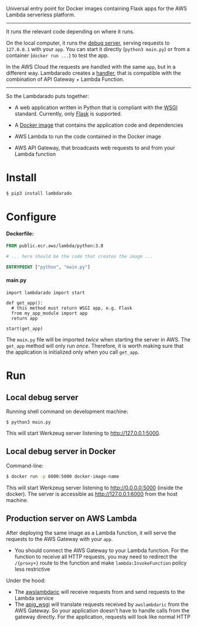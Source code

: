 Universal entry point for Docker images containing Flask apps for the
AWS Lambda serverless platform.

---

It runs the relevant code depending on where it runs.

On the local computer, it runs
the [debug server](https://pypi.org/project/Werkzeug/), serving requests to
`127.0.0.1` with your `app`. You can start it directly (`python3 main.py`) or from a
container (`docker run ...`) to test the app.

In the AWS Cloud the requests are handled with the same `app`, but in a
different way. Lambdarado creates
a [handler](https://docs.aws.amazon.com/lambda/latest/dg/python-handler.html),
that is compatible with the combination of API Gateway + Lambda Function.

---

So the Lambdarado puts together:

- A web application written in Python that is compliant with the
  [WSGI](https://en.wikipedia.org/wiki/Web_Server_Gateway_Interface) standard.
  Currently, only [Flask](https://pypi.org/project/Flask/) is supported.

- A [Docker image](https://docs.aws.amazon.com/lambda/latest/dg/images-create.html)
that contains the application code and dependencies

- AWS Lambda to run the code contained in the Docker image

- AWS API Gateway, that broadcasts web requests to and from your Lambda function

# Install

``` bash
$ pip3 install lambdarado 
```

# Configure

#### Dockerfile:

``` Dockerfile
FROM public.ecr.aws/lambda/python:3.8

# ... here should be the code that creates the image ...

ENTRYPOINT ["python", "main.py"]
```

#### main.py

``` python3
import lambdarado import start

def get_app():
  # this method must return WSGI app, e.g. Flask
  from my_app_module import app
  return app 
  
start(get_app)
```

The `main.py` file will be imported *twice* when starting the server in AWS.
The `get_app` method will only run *once*. Therefore, it is worth making sure
that the application is initialized only when you call `get_app`.

# Run

Local debug server
------------------

Running shell command on development machine:

```
$ python3 main.py
```

This will start Werkzeug server listening to http://127.0.0.1:5000.


Local debug server in Docker
----------------------------

Command-line:

``` bash
$ docker run -p 6000:5000 docker-image-name
```

This will start Werkzeug server listening to http://0.0.0.0:5000
(inside the docker). The server is accessible as http://127.0.0.1:6000
from the host machine.


Production server on AWS Lambda
-------------------------------

After deploying the same image as a Lambda function, it will serve the requests
to the AWS Gateway with your `app`.

- You should connect the AWS Gateway to your Lambda function. For the function
  to receive all HTTP requests, you may need to redirect the `/{proxy+}` route
  to the function and make `lambda:InvokeFunction` policy less restrictive

Under the hood:

- The [awslambdaric](https://pypi.org/project/awslambdaric/) will receive
  requests from and send requests to the Lambda service
- The [apig_wsgi](https://pypi.org/project/apig-wsgi/) will translate requests
  received by `awslambdaric` from the AWS Gateway. So your application doesn't
  have to handle calls from the gateway directly. For the application, requests
  will look like normal HTTP

